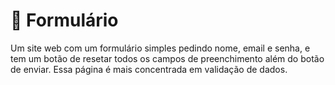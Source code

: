 
# 🌸 Formulário

Um site web com um formulário simples pedindo nome, email e senha, e tem um botão de resetar todos os campos de preenchimento além do botão de enviar. Essa página é mais concentrada em validação de dados.

